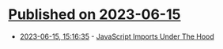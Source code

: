 # [Published on 2023-06-15](index.md)

* [2023-06-15, 15:16:35](https://lobste.rs/s/47wxba/javascript_imports_under_hood) - [JavaScript Imports Under The Hood](https://blog.jim-nielsen.com/2023/imports-under-the-hood/)

